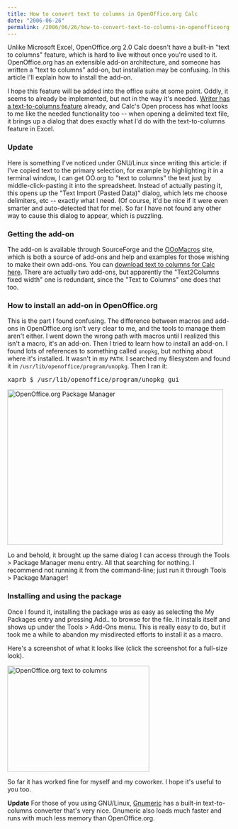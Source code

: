 ```yaml
---
title: How to convert text to columns in OpenOffice.org Calc
date: "2006-06-26"
permalink: /2006/06/26/how-to-convert-text-to-columns-in-openofficeorg-calc/
---
```

Unlike Microsoft Excel, OpenOffice.org 2.0 Calc doesn't have a built-in "text to columns" feature, which is hard to live without once you're used to it. OpenOffice.org has an extensible add-on architecture, and someone has written a "text to columns" add-on, but installation may be confusing. In this article I'll explain how to install the add-on.

I hope this feature will be added into the office suite at some point. Oddly, it seems to already be implemented, but not in the way it's needed. [Writer has a text-to-columns feature][1] already, and Calc's Open process has what looks to me like the needed functionality too -- when opening a delimited text file, it brings up a dialog that does exactly what I'd do with the text-to-columns feature in Excel.

### Update

Here is something I've noticed under GNU/Linux since writing this article: if I've copied text to the primary selection, for example by highlighting it in a terminal window, I can get OO.org to "text to columns" the text just by middle-click-pasting it into the spreadsheet. Instead of actually pasting it, this opens up the "Text Import (Pasted Data)" dialog, which lets me choose delimiters, etc -- exactly what I need. (Of course, it'd be nice if it were even smarter and auto-detected that for me). So far I have not found any other way to cause this dialog to appear, which is puzzling.

### Getting the add-on

The add-on is available through SourceForge and the [OOoMacros][2] site, which is both a source of add-ons and help and examples for those wishing to make their own add-ons. You can [download text to columns for Calc here][3]. There are actually two add-ons, but apparently the "Text2Columns fixed width" one is redundant, since the "Text to Columns" one does that too.

### How to install an add-on in OpenOffice.org

This is the part I found confusing. The difference between macros and add-ons in OpenOffice.org isn't very clear to me, and the tools to manage them aren't either. I went down the wrong path with macros until I realized this isn't a macro, it's an add-on. Then I tried to learn how to install an add-on. I found lots of references to something called `unopkg`, but nothing about where it's installed. It wasn't in my `PATH`. I searched my filesystem and found it in `/usr/lib/openoffice/program/unopkg`. Then I ran it:

<pre>xaprb $ /usr/lib/openoffice/program/unopkg gui</pre>

<p class="center">
  <img src="/articles/open-office-org-package-manager.png" width="487" height="351" alt="OpenOffice.org Package Manager" />
</p>

Lo and behold, it brought up the same dialog I can access through the Tools > Package Manager menu entry. All that searching for nothing. I recommend not running it from the command-line; just run it through Tools > Package Manager!

### Installing and using the package

Once I found it, installing the package was as easy as selecting the My Packages entry and pressing Add.. to browse for the file. It installs itself and shows up under the Tools > Add-Ons menu. This is really easy to do, but it took me a while to abandon my misdirected efforts to install it as a macro.

Here's a screenshot of what it looks like (click the screenshot for a full-size look).

<p class="center">
  <a href="/articles/open-office-org-text-to-columns.png"><img src="/articles/open-office-org-text-to-columns-preview.png" width="320" height="239" alt="OpenOffice.org text to columns" /></a>
</p>

So far it has worked fine for myself and my coworker. I hope it's useful to you too.

**Update** For those of you using GNU/Linux, [Gnumeric][4] has a built-in text-to-columns converter that's very nice. Gnumeric also loads much faster and runs with much less memory than OpenOffice.org.

 [1]: http://openoffice.blogs.com/openoffice/2006/06/converting_text.html
 [2]: http://www.ooomacros.org/
 [3]: http://sourceforge.net/project/showfiles.php?group_id=87718&#038;package_id=104183
 [4]: http://www.gnome.org/projects/gnumeric/
